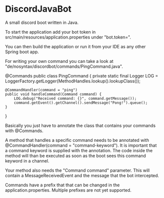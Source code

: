 # DiscordJavaBot

A small discord boot written in Java.

To start the application add your bot token in src/main/resources/application.properties
under "bot.token=".

You can then build the application or run it from your IDE as any other Spring boot app.


For writing your own command you can take a look at "de/nosyntax/discordbot/commands/PingCommand.java".

@Commands
public class PingCommand  {
    private static final Logger LOG = LoggerFactory.getLogger(MethodHandles.lookup().lookupClass());

    @CommandHandler(command = "ping")
    public void handleCommand(Command command) {
        LOG.debug("Received command: {}", command.getMessage());
        command.getEvent().getChannel().sendMessage("Pong!").queue();
    }
}

Basically you just have to annotate the class that contains your commands with @Commands.

A method that handles a specific command needs to be annotated with @CommandHandler(command = "command-keyword"). 
It is important that a command keyword is supplied with the annotation. 
The code inside the method will than be executed as soon as the boot sees this command keyword in a channel.

Your method also needs the "Command command" parameter. This will contain a MessageReceivedEvent and the message that the bot intercepted.

Commands have a prefix that that can be changed in the application.properties. Multiple prefixes are not yet supported.
